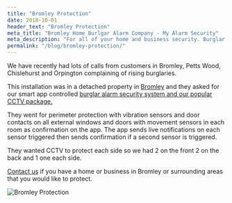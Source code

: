 ```yaml
---
title: "Bromley Protection"
date: 2018-10-01
header_text: "Bromley Protection"
meta_title: "Bromley Home Burlgar Alarm Company - My Alarm Security"
meta_description: "For all of your home and business security. Burglar Alarm Servicing, Burglar Alarm Installation, Alarm Battery and CCTV. Call 020 8302 4065 or email us."
permalink: "/blog/bromley-protection/"
---
```


We have recently had lots of calls from customers in Bromley, Petts Wood, Chislehurst and Orpington complaining of rising burglaries.

This installation was in a detached property in [Bromley](/pages/bromley/) and they asked for our smart app controlled [burglar alarm security system and our popular CCTV package.](/categories/special-offers/)

They went for perimeter protection with vibration sensors and door contacts on all external windows and doors with movement sensors in each room as confirmation on the app. The app sends live notifications on each sensor triggered then sends confirmation if a second sensor is triggered.

They wanted CCTV to protect each side so we had 2 on the front 2 on the back and 1 one each side.

[Contact us](/contact/) if you have a home or business in Bromley or surrounding areas that you would like to protect.

![Bromley Protection](https://res.cloudinary.com/kbs/image/upload/u6nmn9t1qzfci3cbwzmv.jpg)